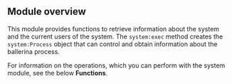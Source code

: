 ## Module overview

This module provides functions to retrieve information about the system and the current users of the system. The `system:exec` method creates the `system:Process` object that can control and obtain information about the ballerina process.

For information on the operations, which you can perform with the system module, see the below **Functions**.
